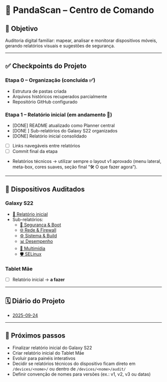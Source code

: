 # 🐼 PandaScan – Centro de Comando

## 🎯 Objetivo
Auditoria digital familiar: mapear, analisar e monitorar dispositivos móveis, gerando relatórios visuais e sugestões de segurança.

---

## ✅ Checkpoints do Projeto

### Etapa 0 – Organização (concluída ✅)
- Estrutura de pastas criada
- Arquivos históricos recuperados parcialmente
- Repositório GitHub configurado

### Etapa 1 – Relatório inicial (em andamento 🔄)
- [DONE] README atualizado como Planner central
- [DONE ] Sub-relatórios do Galaxy S22 organizados
- [DONE] Relatório inicial consolidado
- [ ] Links navegáveis entre relatórios
- [ ] Commit final da etapa

- Relatórios técnicos → utilizar sempre o layout v1 aprovado (menu lateral, meta-box, cores suaves, seção final “🛠️ O que fazer agora”).
---

## 📂 Dispositivos Auditados

### Galaxy S22
- [📑 Relatório inicial](devices/galaxy-s22/relatorio-inicial.html)  
- Sub-relatórios:
  - [🔐 Segurança & Boot](devices/galaxy-s22/seguranca.html)  
  - [🌐 Rede & Firewall](devices/galaxy-s22/rede.html)  
  - [⚙️ Sistema & Build](devices/galaxy-s22/sistema.html)  
  - [📊 Desempenho](devices/galaxy-s22/desempenho.html)  
  - [🎵 Multimídia](devices/galaxy-s22/multimidia.html)  
  - [🛡️ SELinux](devices/galaxy-s22/selinux.html)

### Tablet Mãe
- [ ] Relatório inicial → **a fazer**

---

## 🗓️ Diário do Projeto
- [2025-09-24](docs/diario/2025-09-24.md)

---

## 📌 Próximos passos
- Finalizar relatório inicial do Galaxy S22
- Criar relatório inicial do Tablet Mãe
- Evoluir para painéis interativos
- Decidir se relatórios técnicos do dispositivo ficam direto em `/devices/<nome>/` ou dentro de `/devices/<nome>/audit/`
- Definir convenção de nomes para versões (ex.: v1, v2, v3 ou datas)